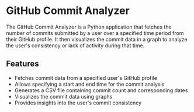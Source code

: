 # GitHub Commit Analyzer
The GitHub Commit Analyzer is a Python application that fetches the number of commits submitted by a user over a specified time period from their GitHub profile. It then visualizes the commit data in a graph to analyze the user's consistency or lack of activity during that time.

## Features
- Fetches commit data from a specified user's GitHub profile
- Allows specifying a start and end time for the commit analysis
- Generates a CSV file containing commit count and corresponding dates
- Visualizes the commit data using graphs
- Provides insights into the user's commit consistency